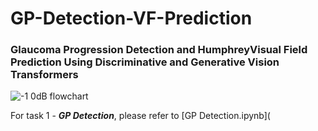 # GP-Detection-VF-Prediction
### Glaucoma Progression Detection and HumphreyVisual Field Prediction Using Discriminative and Generative Vision Transformers ###


![-1 0dB flowchart](https://user-images.githubusercontent.com/117670714/216805054-87b6f584-880f-4a32-85b1-6656ad578dd3.png)


For task 1 - ***GP Detection***, please refer to [GP Detection.ipynb](
